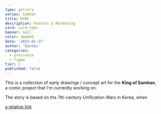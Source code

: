 ```yaml
---
type: gallery
series: Samhan
title: NYBC
description: Posters & Marketing
card: card-nybc
banner: null
color: e0e0e0
date: '2025-01-27'
author: 'Dantès'
categories:
  - procreate
  - figma
tier: 1
published: false
---
```


<script>
  export let data
  import Gallery from '$lib/components/Gallery.svelte'

  let images = [
    { url: 'nybc-card2', caption: 'Concert' },
    { url: 'nybc-2025', caption: '2025' },
    { url: 'nybc-2024', caption: '2024' },
    { url: 'nybc-2023', caption: '2023' },
    { url: 'nybc-2022', caption: '2022' },
    { url: 'nybc-2021', caption: '2021' },
    { url: 'nybc-2025c', caption: '2025 (Concert)'},
    { url: 'nybc-2020c', caption: '2020 (Concert)' },
    { url: 'nybc', caption: '2020 (Concert)' },
  ]

  let images2 = [
    { url: 'nybc-2021c', caption: '2021 (Concert)' },
    { url: 'nybc-1', caption: 'Tickets' },
  ]

   let images4 = [
    { url: 'nybc-2025a', caption: '2025 (Albany)' },
    { url: 'nybc-2025b', caption: '2021 (Buffalo)' },
    { url: 'nybc-2025s', caption: '2021 (Syracuse)' },
    { url: 'nybc-2025i', caption: '2021 (Ithaca)' },
  ]



</script>


This is a collection of early drawings / concept art for the **King of Samhan**, a comic project that I'm currently working on.

The story is based on the 7th-century Unification Wars in Korea, when

[a relative link](platformr)


<Gallery images = {images} col = 3 />
<Gallery images = {images2} col = 2 />
<Gallery images = {images4} col = 4 />

